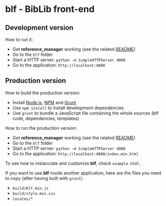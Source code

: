 blf - BibLib front-end
======================


## Development version

How to run it:

  - Get **reference_manager** working (see the related [README](../README.md))
  - Go to the `blf` folder
  - Start a HTTP server: `python -m SimpleHTTPServer 4000`
  - Go to the application: `http://localhost:4000`


## Production version

How to build the production version:

 - Install [Node.js](http://nodejs.org/), [NPM](https://npmjs.org/) and [Grunt](http://gruntjs.com/installing-grunt)
 - Use `npm install` to install development dependencies
 - Use `grunt` to bundle a JavaScript file containing the whole sources (blf code, dependencies, templates)

How to run the production version:

  - Get **reference_manager** working (see the related [README](../README.md))
  - Go to the `blf` folder
  - Start a HTTP server: `python -m SimpleHTTPServer 4000`
  - Go to the application: `http://localhost:4000/index.min.html`

To see how to instanciate and customize **blf**, check `example.html`.

If you want to use **blf** inside another application, here are the files you need to copy (after having built with `grunt`):

  - `build/blf.min.js`
  - `build/style.min.css`
  - `locales/*`
